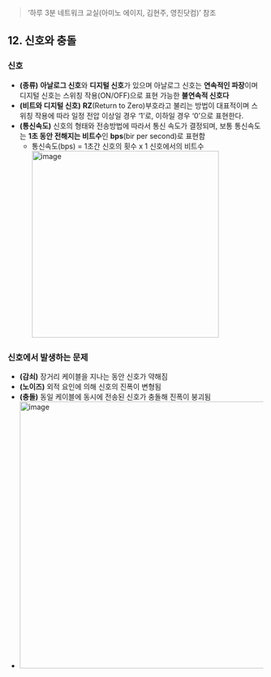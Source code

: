 > ‘하루 3분 네트워크 교실(아미노 에이지, 김현주, 영진닷컴)’ 참조

## 12\. 신호와 충돌

### 신호

-   **(종류)** **아날로그 신호**와 **디지털 신호**가 있으며 아날로그 신호는 **연속적인 파장**이며 디지털 신호는 스위칭 작용(ON/OFF)으로 표현 가능한 **불연속적 신호다**
-   **(비트와 디지털 신호)** **RZ**(Return to Zero)부호라고 불리는 방법이 대표적이며 스위칭 작용에 따라 일정 전압 이상일 경우 ‘1’로, 이하일 경우 ‘0’으로 표현한다.
-   **(통신속도)** 신호의 형태와 전송방법에 따라서 통신 속도가 결정되며, 보통 통신속도는 **1초 동안 전해지는 비트수**인 **bps**(bir per second)로 표현함
    -   통신속도(bps) = 1초간 신호의 횟수 x 1 신호에서의 비트수
        <img width="368" alt="image" src="https://user-images.githubusercontent.com/96895686/177951809-98581936-f3f0-409d-b0f8-1e997176e53c.png">


        

### 신호에서 발생하는 문제

- **(감쇠)** 장거리 케이블을 지나는 동안 신호가 약해짐
- **(노이즈)** 외적 요인에 의해 신호의 진폭이 변형됨
- **(충돌)** 동일 케이블에 동시에 전송된 신호가 충돌해 진폭이 붕괴됨
-   <img width="526" alt="image" src="https://user-images.githubusercontent.com/96895686/177951721-d6db4813-2eca-45e6-9811-1ead7d11686c.png">
